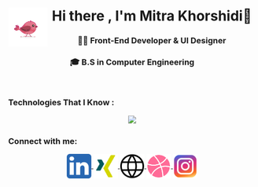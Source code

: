 
<div align="center">
  <img align="left" src="./bird.gif" width="80" height="80"/>
  <h1 align ="center"> Hi there , I'm Mitra Khorshidi👋</h1>
</div>
<h3 align="center">👩‍💻 Front-End Developer & UI Designer</h3>
<h3 align="center"> 🎓 B.S in Computer Engineering</h3>
<br/>



<h3 align="left"> Technologies That I Know : </h3>
<p align="center">
  <img src="https://skillicons.dev/icons?i=nextjs,react,js,ts,tailwind,css,html,mysql,mongodb,git,github,xd,figma,wordpress" />
</p>

<h3 align="left">Connect with me:</h3>
<p align="center">
  <a href="https://linkedin.com/in/mitrakh" target="_blank">
    <img align="center" src="./linkedin.svg" alt="LinkedIn" height="50" width="50" />
  </a>
  <a href="https://www.xing.com/profile/Mitra_Khorshidi/cv" target="_blank">
    <img align="center" src="./xing.svg" alt="Xing" height="50" width="50" />
  </a>
  <a href="https://www.imitra.ir" target="_blank">
    <img align="center" src="./portfolio.svg" alt="Portfolio" height="50" width="50" />
  </a>
  <a href="https://dribbble.com/imitra" target="_blank">
    <img align="center" src="./dribbble.svg" alt="Dribbble" height="50" width="50" />
  </a>
  <a href="https://instagram.com/imitra.ir" target="_blank">
    <img align="center" src="./instagram.svg" alt="Instagram" height="50" width="50" />
  </a>
</p>
